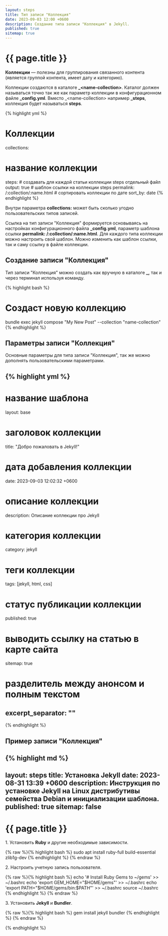 ```yaml
---
layout: steps
title: Тип записи "Коллекция"
date: 2023-09-03 12:00 +0600
description: Создание типа записи "Коллекция" в Jekyll.
published: true
sitemap: true
---
```


# {{ page.title }}

**Коллекции** — полезны для группирования связанного контента (является группой контента, имеет дату и категорию).

Коллекции создаются в каталоге **_&lt;name-collection&gt;**. Каталог должен называться точно так же как параметр коллекции в конфигурационном файле **_config.yml**. Вместо _&lt;name-collection&gt; например **_steps**, коллекция будет называться **steps**.

{% highlight yml %}
# Коллекции
collections:
  # название коллекции
  steps:
    # создавать для каждой статьи коллекции steps отдельный файл 
    output: true
    # шаблон ссылки на коллекции steps
    permalink: /:collection/:name.html
    # сортировать коллекции по дате
    sort_by: date
{% endhighlight %}

Внутри параметра **collections:** может быть сколько угодно пользовательских типов записей. 

Ссылка на тип записи "Коллекция" формируется основываясь на настройках конфигурационного файла **_config.yml**, параметр шаблона ссылки **permalink: /:collection/:name.html**. Для каждого типа коллекции можно настроить свой шаблон. Можно изменить как шаблон ссылки, так и саму ссылку в файле коллекции.

## Создание записи "Коллекция"

Тип записи "Коллекция" можно создать как вручную в каталоге **_<name-collection>,** так и через терминал используя команду.

{% highlight bash %}
# Создаст новую коллекцию
bundle exec jekyll compose "My New Post" --collection "name-collection"
{% endhighlight %}


## Параметры записи "Коллекция"

Основные параметры для типа записи "Коллекция", так же можно дополнять пользовательскими параметрами.

{% highlight yml %}
---
# название шаблона
layout: base

# заголовок коллекции
title:  "Добро пожаловать в Jekyll!"

# дата добавления коллекции
date:   2023-09-03 12:02:32 +0600

# описание коллекции
description: Описание коллекции про Jekyll

# категория коллекции
category: jekyll

# теги коллекции
tags: [jekyll, html, css]

# статус публикации коллекции
published: true

# выводить ссылку на статью в карте сайта
sitemap: true

# разделитель между анонсом и полным текстом
excerpt_separator: "<!--more-->"
---
{% endhighlight %}

## Пример записи "Коллекция"

{% highlight md %}
---
layout: steps
title: Установка Jekyll
date: 2023-08-31 13:39 +0600
description: Инструкция по установке Jekyll на Linux дистрибутивы семейства Debian и инициализации шаблона.
published: true
sitemap: false
---

# {{ page.title }}

1\. Установить **Ruby** и другие необходимые зависимости.

{% raw %}{% highlight bash %}
sudo apt install ruby-full build-essential zlib1g-dev
{% endhighlight %}
{% endraw %}

2\. Настроить учетную запись пользователя.

{% raw %}{% highlight bash %}
echo '# Install Ruby Gems to ~/gems' >> ~/.bashrc
echo 'export GEM_HOME="$HOME/gems"' >> ~/.bashrc
echo 'export PATH="$HOME/gems/bin:$PATH"' >> ~/.bashrc
source ~/.bashrc
{% endhighlight %}
{% endraw %}

3\. Установить **Jekyll** и **Bundler**.

{% raw %}{% highlight bash %}
gem install jekyll bundler
{% endhighlight %}
{% endraw %}

{% endhighlight %}
